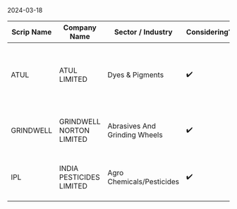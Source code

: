 2024-03-18


| Scrip Name | Company Name             | Sector / Industry             | Considering? | YIT | HYIT | QIT | MIT | WIT | DIT | HIT | TDA Done? | Remarks                                                              |
| ---------- | ------------------------ | ----------------------------- | ------------ | --- | ---- | --- | --- | --- | --- | --- | --------- | -------------------------------------------------------------------- |
| ATUL       | ATUL LIMITED             | Dyes & Pigments               | ✔️           | ➖   | ➖    | ➖   | ➖   | ➖   | ➖   | ➖   | ❌         | Interesting chart, adding to follow list.  <br>Need to study in deep |
| GRINDWELL  | GRINDWELL NORTON LIMITED | Abrasives And Grinding Wheels | ✔️           | ➖   | ➖    | ➖   | ➖   | ➖   | ➖   | ➖   | ➖         | Interesting move on chart. Need to follow deeply                     |
| IPL        | INDIA PESTICIDES LIMITED | Agro Chemicals/Pesticides     | ✔️           | ➖   | ✔️   | ➖   | ✔️  | ➖   | ➖   | ➖   | ✔️        | Good trades. Waiting for confirmation entry                          |

